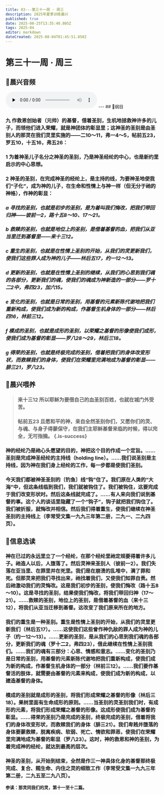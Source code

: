 ```yaml
---
title: 03---第三十一周 · 周三
description: 2025年夏季训练晨兴
published: true
date: 2025-08-25T13:35:40.805Z
tags: 2025-04
editor: markdown
dateCreated: 2025-08-04T01:45:51.850Z
---
```


# 第三十一周 · 周三
## 🎵晨兴音频
<audio id="audio" controls="" preload="none">
      <source id="mp3" src="/2025-04/week7/week31day3.mp3">
</audio>
---
## 📖纲目

### 九    作救恩创始者（元帅）的基督，借着圣别，生机地拯救神许多的儿子，而领他们进入荣耀，就是神团体的彰显里；这神圣的圣别是由圣别人的那灵在我们灵里实施的——二10～11，弗一4～5，帖前五23，罗五10，十五16，弗五26：

### 1    为着神圣儿子名分之神圣的圣别，乃是神圣经纶的中心，也是新约里启示的中心思想。

### 2    神圣的圣别，在完成神圣的经纶上，是主持的线，为要神圣地使我们“子化”，成为神的儿子，在生命和性情上与神一样（但无分于祂的神格），作神的彰显：

### *a    寻找的圣别，也就是初步的圣别，是为着叫我们悔改，把我们带回归神——彼前一2，路十五8～10、17～21。*

### *b    救赎的圣别，也就是地位上的圣别，是借着基督的血，把我们从亚当里迁到基督里——来十三12。*

### *c    重生的圣别，也就是在性情上圣别的开始，从我们的灵更新我们，使我们这些罪人成为神的儿子——林后五17，约一12～13。*

### *d    更新的圣别，也就是在性情上圣别的继续，从我们的心思到我们魂的各部分，更新我们的魂，使我们的魂成为神新造的一部分——罗十二2中，弗四23，加六15。*

### *e    变化的圣别，也就是日常的圣别，用基督的元素新陈代谢地把我们重新构成，使我们成为新的构成，作基督生机身体的一部分——林后四16，林前三12。*

### *f    模成的圣别，也就是成形的圣别，以荣耀之基督的形像使我们成形，使我们成为基督的彰显——罗八28～29，林后三18。*

### *g    得荣的圣别，也就是终极完成的圣别，借着把我们的身体改变形状，而救赎我们的身体，使我们在荣耀里完满地成为基督的彰显——腓三21，罗八23。*

## 📖晨兴喂养

>### **来十三12    所以耶稣为要借自己的血圣别百姓，也就在城门外受苦。**
>
>### **帖前五23    且愿和平的神，亲自全然圣别你们，又愿你们的灵、与魂、与身子得蒙保守，在我们主耶稣基督来临的时候，得以完全，无可指摘。** {.is-success}

### 神的经纶乃是祂心头愿望的目的，神把这个目的作成一个定旨。……圣别是完成神圣经纶的主持线（holding line）。……我们说圣别是主持线，因为神在我们身上经纶的工作，每一步都是使我们圣别。

### 今天我们都被神圣圣别的〔钓鱼〕线“钩”住了。我们原在人类的“大海”中，但这条线临到我们，我们就被钩住了。我们被钩住，这要完成于我们改变形状时。然后这条线就完成了。……有人来向我们说到基督的事。这个人的谈话里隐藏了一个“钩子”，钩子就把我们钩住了。我们被折服，就悔改并相信。然后我们得着重生，使我们继续在神圣圣别的主持线上（李常受文集一九九三年第二册，二九一、二九四页）。

## 📖信息选读

### 神在已过的永远里立了一个经纶，在那个经纶里祂定规要得着许多儿子。祂造人以后，人堕落了。然后灵神来圣别人（彼前一2）。我们失落在亚当里、在罪里并在死里。我们是在崩溃的乱堆中，满了罪和死。但那灵来把我们寻找出来，祂找着我们，又使我们知罪自责。然后祂激动我们的灵悔改。这是我们初步的圣别，使我们悔改（路十五8～10）。这是寻找的圣别，结果使我们悔改，将我们带回归神（17～21）。……救赎的圣别，地位上的圣别，是借着基督的血（来十三12），将我们从亚当迁移到基督。这改变了我们原来所在的地方。

### 我们的重生是一种圣别。重生是性情上圣别的开始，从我们的灵里更新我们（林后五17）。……这使我们这些曾作神仇敌的罪人成为神的儿子（约一12～13）。……更新的圣别，是从我们的心思到我们魂的各部分，更新我们的魂（罗十二2，弗四23），借此继续在性情上圣别我们。……我们的魂有三部分：心思、情感和意志。……变化的圣别乃是日常的圣别，用基督的元素新陈代谢地把我们重新构成，使我们成为新的构成，作基督生机身体的一部分（林前三12）。……我们要作基督活的肢体，就需要由基督的元素来构成，使我们成为新的构成，以建造基督的身体。

### 模成的圣别就是成形的圣别，将我们形成荣耀之基督的形像（林后三18）。果树里面有生命成形的原则。……当圣别的灵圣别我们时，有成形的元素，将我们形成荣耀之基督的形像。这成形使我们成为基督的彰显。……得荣的圣别乃是完成的圣别，终极完成的圣别，借着将我们的身体改变形状，而救赎我们的身体（腓三21）。我们卑贱并堕落的身体要蒙救赎，脱离疾病、软弱、死亡、情欲和罪恶，使我们在荣耀里完满地成为基督的彰显（罗八23）。这时，神的救恩和神的圣别，为着完成神的经纶，就达到最高的层次。

### 神圣的圣别，从开始到结束，全然是作三一神具体化身的基督那终极完成、复合、赐生命、内住之灵的细致工作（李常受文集一九九三年第二册，二九五至二九八页）。

**参读：那灵同我们的灵，第十一至十二篇。**
<!-- Google tag (gtag.js) -->
<script async src="https://www.googletagmanager.com/gtag/js?id=G-1P8709Z16T"></script>
<script>
  window.dataLayer = window.dataLayer || [];
  function gtag(){dataLayer.push(arguments);}
  gtag('js', new Date());

  gtag('config', 'G-1P8709Z16T');
</script>